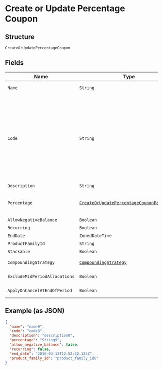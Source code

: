 
# Create or Update Percentage Coupon

## Structure

`CreateOrUpdatePercentageCoupon`

## Fields

| Name | Type | Tags | Description | Getter | Setter |
|  --- | --- | --- | --- | --- | --- |
| `Name` | `String` | Required | the name of the coupon | String getName() | setName(String name) |
| `Code` | `String` | Required | may contain uppercase alphanumeric characters and these special characters (which allow for email addresses to be used): “%”, “@”, “+”, “-”, “_”, and “.” | String getCode() | setCode(String code) |
| `Description` | `String` | Optional | - | String getDescription() | setDescription(String description) |
| `Percentage` | [`CreateOrUpdatePercentageCouponPercentage`](../../doc/models/containers/create-or-update-percentage-coupon-percentage.md) | Required | This is a container for one-of cases. | CreateOrUpdatePercentageCouponPercentage getPercentage() | setPercentage(CreateOrUpdatePercentageCouponPercentage percentage) |
| `AllowNegativeBalance` | `Boolean` | Optional | - | Boolean getAllowNegativeBalance() | setAllowNegativeBalance(Boolean allowNegativeBalance) |
| `Recurring` | `Boolean` | Optional | - | Boolean getRecurring() | setRecurring(Boolean recurring) |
| `EndDate` | `ZonedDateTime` | Optional | - | ZonedDateTime getEndDate() | setEndDate(ZonedDateTime endDate) |
| `ProductFamilyId` | `String` | Optional | - | String getProductFamilyId() | setProductFamilyId(String productFamilyId) |
| `Stackable` | `Boolean` | Optional | - | Boolean getStackable() | setStackable(Boolean stackable) |
| `CompoundingStrategy` | [`CompoundingStrategy`](../../doc/models/compounding-strategy.md) | Optional | - | CompoundingStrategy getCompoundingStrategy() | setCompoundingStrategy(CompoundingStrategy compoundingStrategy) |
| `ExcludeMidPeriodAllocations` | `Boolean` | Optional | - | Boolean getExcludeMidPeriodAllocations() | setExcludeMidPeriodAllocations(Boolean excludeMidPeriodAllocations) |
| `ApplyOnCancelAtEndOfPeriod` | `Boolean` | Optional | - | Boolean getApplyOnCancelAtEndOfPeriod() | setApplyOnCancelAtEndOfPeriod(Boolean applyOnCancelAtEndOfPeriod) |

## Example (as JSON)

```json
{
  "name": "name0",
  "code": "code8",
  "description": "description0",
  "percentage": "String9",
  "allow_negative_balance": false,
  "recurring": false,
  "end_date": "2016-03-13T12:52:32.123Z",
  "product_family_id": "product_family_id6"
}
```

